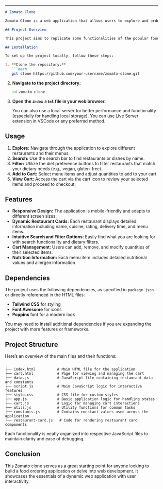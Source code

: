 ---

```markdown
# Zomato Clone

Zomato Clone is a web application that allows users to explore and order food from various restaurants based on their cuisine and dietary preferences. The application features an intuitive interface with restaurant cards, detailed menu items, nutrition information, and a functional shopping cart.

## Project Overview

This project aims to replicate some functionalities of the popular food ordering platform, Zomato. It showcases the power of front-end technologies and provides a smooth user experience. Users can search for restaurants, filter by cuisine and dietary preferences, and manage their orders through a cart system.

## Installation

To set up the project locally, follow these steps:

1. **Clone the repository:**
   ```bash
   git clone https://github.com/your-username/zomato-clone.git
   ```
2. **Navigate to the project directory:**
   ```bash
   cd zomato-clone
   ```
3. **Open the `index.html` file in your web browser.**

   You can also use a local server for better performance and functionality (especially for handling local storage). You can use Live Server extension in VSCode or any preferred method.

## Usage

1. **Explore:** Navigate through the application to explore different restaurants and their menus.
2. **Search:** Use the search bar to find restaurants or dishes by name.
3. **Filter:** Utilize the diet preference buttons to filter restaurants that match your dietary needs (e.g., vegan, gluten-free).
4. **Add to Cart:** Select menu items and adjust quantities to add to your cart.
5. **View Cart:** Access the cart via the cart icon to review your selected items and proceed to checkout.

## Features

- **Responsive Design:** The application is mobile-friendly and adapts to different screen sizes.
- **Dynamic Restaurant Cards:** Each restaurant displays detailed information including name, cuisine, rating, delivery time, and menu items.
- **Intuitive Search and Filter Options:** Easily find what you are looking for with search functionality and dietary filters.
- **Cart Management:** Users can add, remove, and modify quantities of their selected items.
- **Nutrition Information:** Each menu item includes detailed nutritional values and allergen information.

## Dependencies

The project uses the following dependencies, as specified in `package.json` or directly referenced in the HTML files:
- **Tailwind CSS** for styling
- **Font Awesome** for icons
- **Poppins** font for a modern look

You may need to install additional dependencies if you are expanding the project with more features or frameworks.

## Project Structure

Here’s an overview of the main files and their functions:

```
.
├── index.html          # Main HTML file for the application
├── cart.html           # Page for viewing and managing the cart
├── data.js             # JavaScript file containing restaurant data and constants
├── script.js           # Main JavaScript logic for interactive features
├── style.css           # CSS file for custom styles
├── app.js              # Basic application logic for handling states
├── cart.js             # Logic for managing cart interactions
├── utils.js            # Utility functions for common tasks
├── constants.js        # Contains constant values used across the application
└── restaurant-card.js   # Code for rendering restaurant card components
```

Each functionality is neatly organized into respective JavaScript files to maintain clarity and ease of debugging.

## Conclusion

This Zomato clone serves as a great starting point for anyone looking to build a food ordering application or delve into web development. It showcases the essentials of a dynamic web application with user interactivity.
```
